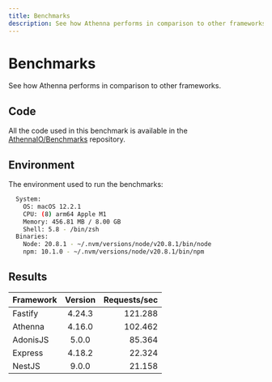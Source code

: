 ```yaml
---
title: Benchmarks
description: See how Athenna performs in comparison to other frameworks.
---
```


# Benchmarks

See how Athenna performs in comparison to other frameworks.

## Code

All the code used in this benchmark is available in the
[AthennaIO/Benchmarks](https://github.com/AthennaIO/Benchmarks) repository.

## Environment

The environment used to run the benchmarks:

```bash title="npx envinfo --system --binaries"
  System:
    OS: macOS 12.2.1
    CPU: (8) arm64 Apple M1
    Memory: 456.81 MB / 8.00 GB
    Shell: 5.8 - /bin/zsh
  Binaries:
    Node: 20.8.1 - ~/.nvm/versions/node/v20.8.1/bin/node
    npm: 10.1.0 - ~/.nvm/versions/node/v20.8.1/bin/npm
```

## Results

| Framework | Version | Requests/sec |
|:----------|:-------:|-------------:|
| Fastify   |  4.24.3 |      121.288 |
| Athenna   |  4.16.0 |      102.462 |
| AdonisJS  |   5.0.0 |       85.364 |
| Express   |  4.18.2 |       22.324 |
| NestJS    |   9.0.0 |       21.158 |
